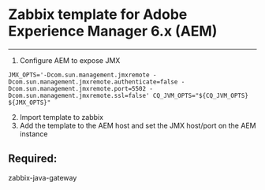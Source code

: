 # Zabbix template for Adobe Experience Manager 6.x (AEM)
-----------------------

1. Configure AEM to expose JMX

  `JMX_OPTS='-Dcom.sun.management.jmxremote -Dcom.sun.management.jmxremote.authenticate=false -Dcom.sun.management.jmxremote.port=5502 -Dcom.sun.management.jmxremote.ssl=false'
  CQ_JVM_OPTS="${CQ_JVM_OPTS} ${JMX_OPTS}"`

2. Import template to zabbix 
3. Add the template to the AEM host
  and set the JMX host/port on the AEM instance




## Required:
  zabbix-java-gateway
  
